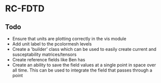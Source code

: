 RC-FDTD
=======

Todo
----
* Ensure that units are plotting correctly in the vis module
* Add unit label to the pcolormesh levels
* Create a 'builder' class which can be used to easily create current and susceptability matrices/tensors
* Create reference fields like Ben has
* Create an ability to save the field values at a single point in space over all time. This can be used to integrate the field that passes through a point